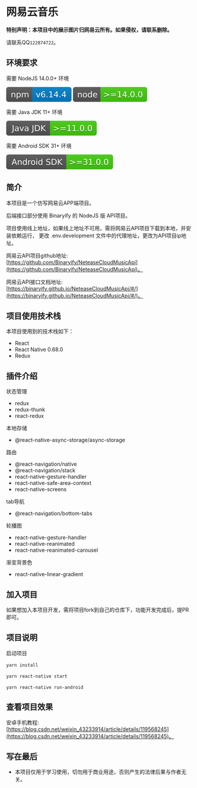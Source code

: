# 网易云音乐

**特别声明：本项目中的展示图片归网易云所有。如果侵权，请联系删除。**

请联系QQ``122874722``。

## 环境要求

需要 NodeJS 14.0.0+ 环境

![](./src/assets/design-sketch/npm-6.14.4.svg)
![](./src/assets/design-sketch/node-14.0.0.svg)

需要 Java JDK 11+ 环境

![](./src/assets/design-sketch/java-jdk-11.0.0.svg)

需要 Android SDK 31+ 环境

![](./src/assets/design-sketch/android-sdk-31.0.0.svg)

## 简介

本项目是一个仿写网易云APP端项目。

后端接口部分使用 Binaryify 的 NodeJS 版 API项目。

项目使用线上地址，如果线上地址不可用，需将网易云API项目下载到本地，并安装依赖运行，
更改 .env.development 文件中的代理地址，更改为API项目ip地址。

网易云API项目github地址: [https://github.com/Binaryify/NeteaseCloudMusicApi](https://github.com/Binaryify/NeteaseCloudMusicApi)。

网易云API接口文档地址: [https://binaryify.github.io/NeteaseCloudMusicApi/#/](https://binaryify.github.io/NeteaseCloudMusicApi/#/)。

## 项目使用技术栈

本项目使用到的技术栈如下：
* React
* React Native 0.68.0
* Redux

## 插件介绍

状态管理
* redux
* redux-thunk
* react-redux

本地存储
* @react-native-async-storage/async-storage

路由
* @react-navigation/native
* @react-navigation/stack
* react-native-gesture-handler
* react-native-safe-area-context
* react-native-screens

tab导航
* @react-navigation/bottom-tabs

轮播图
* react-native-gesture-handler
* react-native-reanimated
* react-native-reanimated-carousel

渐变背景色
* react-native-linear-gradient

## 加入项目

如果想加入本项目开发，需将项目fork到自己的仓库下，功能开发完成后，提PR即可。

## 项目说明

启动项目

```
yarn install
```

```
yarn react-native start
```

```
yarn react-native run-android
```

## 查看项目效果

安卓手机教程: [https://blog.csdn.net/weixin_43233914/article/details/119568245](https://blog.csdn.net/weixin_43233914/article/details/119568245)。

## 写在最后

* 本项目仅用于学习使用，切勿用于商业用途，否则产生的法律后果与作者无关。
